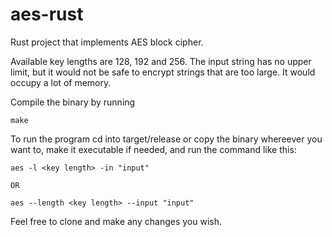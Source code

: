 # aes-rust
Rust project that implements AES block cipher.

Available key lengths are 128, 192 and 256.
The input string has no upper limit, but it would not be safe to encrypt strings that are too large. It would occupy a lot of memory.

Compile the binary by running 
```
make
```

To run the program cd into target/release or copy the binary whereever you want to, make it executable if needed, and run the command like this:
```
aes -l <key length> -in "input"

OR

aes --length <key length> --input "input"
```


Feel free to clone and make any changes you wish.